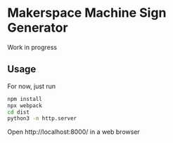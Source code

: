 Makerspace Machine Sign Generator
=================================

Work in progress

Usage
-----
For now, just run
```bash
npm install
npx webpack
cd dist
python3 -m http.server
```
Open http://localhost:8000/ in a web browser
